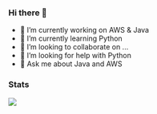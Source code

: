 ### Hi there 👋

- 🔭 I’m currently working on AWS & Java
- 🌱 I’m currently learning Python
- 👯 I’m looking to collaborate on ...
- 🤔 I’m looking for help with Python
- 💬 Ask me about Java and AWS

### Stats

<a href="#stats">
<img align="center" src = "https://gh-readme-stats.krish-the-dev.vercel.app/api/top-langs/?username=AruniMishra&hide=css&layout=compact" />
</a>
</br>
</br>

